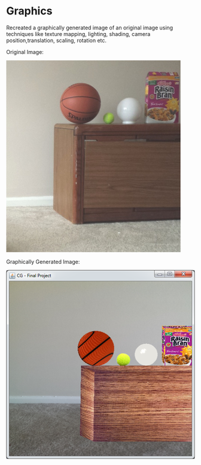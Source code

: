 # Graphics
Recreated a graphically generated image of an original image using techniques like texture mapping, lighting, shading, camera position,translation, scaling, rotation etc.

Original Image:


![alt tag](https://github.com/pduvvur/Graphics/blob/master/Original_image.jpeg)

Graphically Generated Image:


![alt tag](https://github.com/pduvvur/Graphics/blob/master/Graphically_generated.png)

